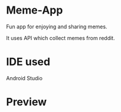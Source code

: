 # Meme-App
Fun app for enjoying and sharing memes.

It uses API which collect memes from reddit.

# IDE used 
Android Studio

# Preview





